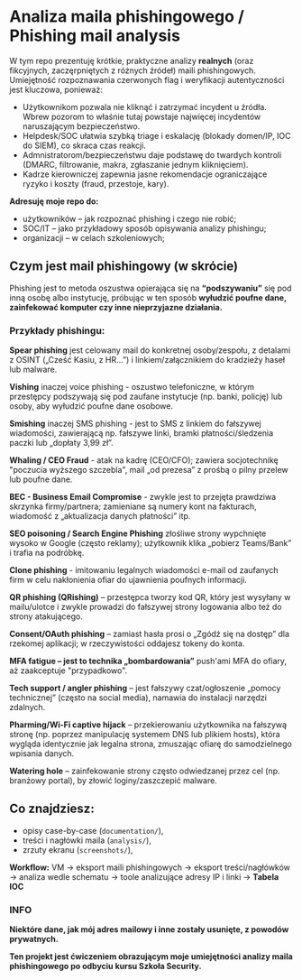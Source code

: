 # Analiza maila phishingowego / Phishing mail analysis

W tym repo prezentuję krótkie, praktyczne analizy **realnych** (oraz fikcyjnych, zaczęrpniętych z różnych źródeł) maili phishingowych. Umiejętność rozpoznawania czerwonych flag i weryfikacji autentyczności jest kluczowa, ponieważ:

- Użytkownikom pozwala nie kliknąć i zatrzymać incydent u źródła. Wbrew pozorom to właśnie tutaj powstaje najwięcej incydentów naruszającym bezpieczeństwo.
- Helpdesk/SOC ułatwia szybką triage i eskalację (blokady domen/IP, IOC do SIEM), co skraca czas reakcji.
- Admnistratorom/bezpieczeństwu daje podstawę do twardych kontroli (DMARC, filtrowanie, makra, zgłaszanie jednym kliknięciem).
- Kadrze kierowniczej zapewnia jasne rekomendacje ograniczające ryzyko i koszty (fraud, przestoje, kary).

**Adresuję moje repo do:**
- użytkowników – jak rozpoznać phishing i czego nie robić;
- SOC/IT – jako przykładowy sposób opisywania analizy phishingu;
- organizacji – w celach szkoleniowych;

## Czym jest mail phishingowy (w skrócie)
Phishing jest to metoda oszustwa opierająca się na **“podszywaniu”** się pod inną osobę albo instytucję, próbując w ten sposób **wyłudzić poufne dane, zainfekować komputer czy inne nieprzyjazne działania.**

### Przykłady phishingu:

**Spear phishing** jest celowany mail do konkretnej osoby/zespołu, z detalami z OSINT („Cześć Kasiu, z HR…”) i linkiem/załącznikiem do kradzieży haseł lub malware.

**Vishing** inaczej voice phishing - oszustwo telefoniczne, w którym przestępcy podszywają się pod zaufane instytucje (np. banki, policję) lub osoby, aby wyłudzić poufne dane osobowe.

**Smishing** inaczej SMS phishing - jest to SMS z linkiem do fałszywej wiadomości, zawierającą np. fałszywe linki, bramki płatności/śledzenia paczki lub „dopłaty 3,99 zł”.

**Whaling / CEO Fraud** - atak na kadrę (CEO/CFO); zawiera socjotechnikę "poczucia wyższego szczebla", mail „od prezesa” z prośbą o pilny przelew lub poufne dane.

**BEC - Business Email Compromise** - zwykle jest to przejęta prawdziwa skrzynka firmy/partnera; zamieniane są numery kont na fakturach, wiadomość z „aktualizacja danych płatności” itp. 

**SEO poisoning / Search Engine Phishing** złośliwe strony wypchnięte wysoko w Google (często reklamy); użytkownik klika „pobierz Teams/Bank” i trafia na podróbkę.

**Clone phishing** - imitowaniu legalnych wiadomości e-mail od zaufanych firm w celu nakłonienia ofiar do ujawnienia poufnych informacji.

**QR phishing (QRishing)** – przestępca tworzy kod QR, który jest wysyłany w mailu/ulotce i zwykle prowadzi do fałszywej strony logowania albo też do strony atakującego.

**Consent/OAuth phishing** – zamiast hasła prosi o „Zgódź się na dostęp” dla rzekomej aplikacji; w rzeczywistości oddajesz tokeny do konta.

**MFA fatigue – jest to technika „bombardowania”** push'ami MFA do ofiary, aż zaakceptuje "przypadkowo".

**Tech support / angler phishing** – jest fałszywy czat/ogłoszenie „pomocy technicznej” (często na social media), namawia do instalacji narzędzi zdalnych.

**Pharming/Wi-Fi captive hijack** – przekierowaniu użytkownika na fałszywą stronę (np. poprzez manipulację systemem DNS lub plikiem hosts), która wygląda identycznie jak legalna strona, zmuszając ofiarę do samodzielnego wpisania danych.

**Watering hole** – zainfekowanie strony często odwiedzanej przez cel (np. branżowy portal), by złowić loginy/zaszczepić malware.


## Co znajdziesz:
- opisy case-by-case (`documentation/`),
- treści i nagłówki maila (`analysis/`),  
- zrzuty ekranu (`screenshots/`),  

**Workflow:**
VM → eksport maili phishingowych -> eksport treści/nagłówków →  analiza wedle schematu -> toole analizujące adresy IP i linki → **Tabela IOC** 


### INFO
**Niektóre dane, jak mój adres mailowy i inne zostały usunięte, z powodów prywatnych.**

**Ten projekt jest ćwiczeniem obrazującym moje umiejętności analizy maila phishingowego po odbyciu kursu Szkoła Security.**

